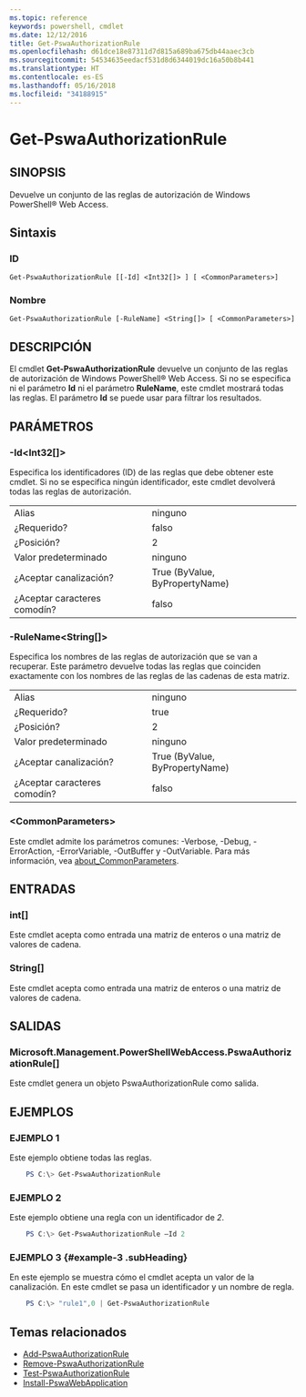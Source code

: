 ```yaml
---
ms.topic: reference
keywords: powershell, cmdlet
ms.date: 12/12/2016
title: Get-PswaAuthorizationRule
ms.openlocfilehash: d61dce18e87311d7d815a689ba675db44aaec3cb
ms.sourcegitcommit: 54534635eedacf531d8d6344019dc16a50b8b441
ms.translationtype: HT
ms.contentlocale: es-ES
ms.lasthandoff: 05/16/2018
ms.locfileid: "34188915"
---
```

# <a name="get-pswaauthorizationrule"></a>Get-PswaAuthorizationRule

## <a name="synopsis"></a>SINOPSIS

Devuelve un conjunto de las reglas de autorización de Windows PowerShell® Web Access.

## <a name="syntax"></a>Sintaxis

### <a name="id"></a>ID
```
Get-PswaAuthorizationRule [[-Id] <Int32[]> ] [ <CommonParameters>]
```

### <a name="name"></a>Nombre
```
Get-PswaAuthorizationRule [-RuleName] <String[]> [ <CommonParameters>]
```

## <a name="description"></a>DESCRIPCIÓN

El cmdlet **Get-PswaAuthorizationRule** devuelve un conjunto de las reglas de autorización de Windows PowerShell® Web Access.
Si no se especifica ni el parámetro **Id** ni el parámetro **RuleName**, este cmdlet mostrará todas las reglas. El parámetro **Id** se puede usar para filtrar los resultados.

## <a name="parameters"></a>PARÁMETROS

### <a name="-idltint32gt"></a>-Id&lt;Int32\[\]&gt;

Especifica los identificadores (ID) de las reglas que debe obtener este cmdlet. Si no se especifica ningún identificador, este cmdlet devolverá todas las reglas de autorización.

|||
|-|-|
| Alias                              | ninguno                                 |
| ¿Requerido?                            | falso                                |
| ¿Posición?                            | 2                                    |
| Valor predeterminado                        | ninguno                                 |
| ¿Aceptar canalización?               | True (ByValue, ByPropertyName)       |
| ¿Aceptar caracteres comodín?          | falso                                |

### <a name="-rulenameltstringgt"></a>-RuleName&lt;String\[\]&gt;

Especifica los nombres de las reglas de autorización que se van a recuperar. Este parámetro devuelve todas las reglas que coinciden exactamente con los nombres de las reglas de las cadenas de esta matriz.

|||
|-|-|
| Alias                              | ninguno                                 |
| ¿Requerido?                            | true                                 |
| ¿Posición?                            | 2                                    |
| Valor predeterminado                        | ninguno                                 |
| ¿Aceptar canalización?               | True (ByValue, ByPropertyName)       |
| ¿Aceptar caracteres comodín?          | falso                                |

### <a name="ltcommonparametersgt"></a>&lt;CommonParameters&gt;

Este cmdlet admite los parámetros comunes: -Verbose, -Debug, -ErrorAction, -ErrorVariable, -OutBuffer y -OutVariable.
Para más información, vea [about_CommonParameters](http://go.microsoft.com/fwlink/p/?LinkID=113216).

## <a name="inputs"></a>ENTRADAS

### <a name="int"></a>int\[\]

Este cmdlet acepta como entrada una matriz de enteros o una matriz de valores de cadena.

### <a name="string"></a>String\[\]

Este cmdlet acepta como entrada una matriz de enteros o una matriz de valores de cadena.

## <a name="outputs"></a>SALIDAS

### <a name="microsoftmanagementpowershellwebaccesspswaauthorizationrule"></a>Microsoft.Management.PowerShellWebAccess.PswaAuthorizationRule\[\]

Este cmdlet genera un objeto PswaAuthorizationRule como salida.


## <a name="examples"></a>EJEMPLOS

### <a name="example-1"></a>EJEMPLO 1

Este ejemplo obtiene todas las reglas.

```PowerShell
    PS C:\> Get-PswaAuthorizationRule
```

### <a name="example-2"></a>EJEMPLO 2

Este ejemplo obtiene una regla con un identificador de *2*.

```PowerShell
    PS C:\> Get-PswaAuthorizationRule –Id 2
```

### <a name="example-3-example-3-subheading"></a>EJEMPLO 3 {#example-3 .subHeading}

En este ejemplo se muestra cómo el cmdlet acepta un valor de la canalización.
En este cmdlet se pasa un identificador y un nombre de regla.

```PowerShell
    PS C:\> "rule1",0 | Get-PswaAuthorizationRule
```

## <a name="related-topics"></a>Temas relacionados

- [Add-PswaAuthorizationRule](add-pswaauthorizationrule.md)
- [Remove-PswaAuthorizationRule](remove-pswaauthorizationrule.md)
- [Test-PswaAuthorizationRule](test-pswaauthorizationrule.md)
- [Install-PswaWebApplication](install-pswawebapplication.md)